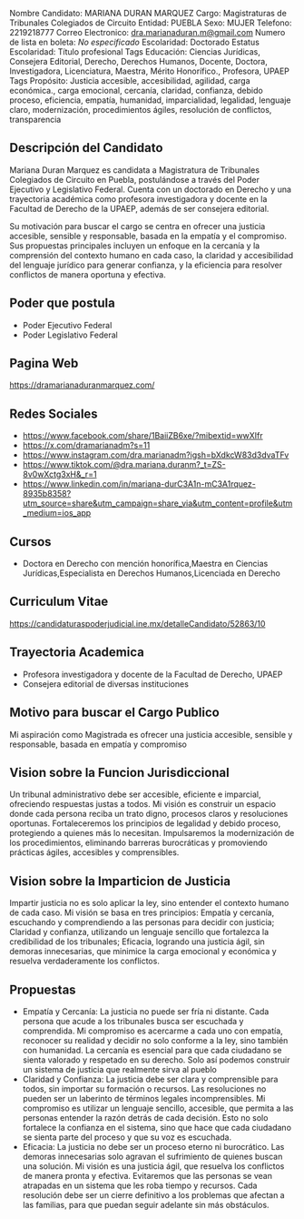 Nombre Candidato: MARIANA DURAN MARQUEZ
Cargo: Magistraturas de Tribunales Colegiados de Circuito
Entidad: PUEBLA
Sexo: MUJER
Telefono: 2219218777
Correo Electronico: dra.marianaduran.m@gmail.com
Numero de lista en boleta: *No especificado*
Escolaridad: Doctorado
Estatus Escolaridad: Título profesional
Tags Educación: Ciencias Jurídicas, Consejera Editorial, Derecho, Derechos Humanos, Docente, Doctora, Investigadora, Licenciatura, Maestra, Mérito Honorífico., Profesora, UPAEP
Tags Propósito: Justicia accesible, accesibilidad, agilidad, carga económica., carga emocional, cercanía, claridad, confianza, debido proceso, eficiencia, empatía, humanidad, imparcialidad, legalidad, lenguaje claro, modernización, procedimientos ágiles, resolución de conflictos, transparencia


## Descripción del Candidato 

Mariana Duran Marquez es candidata a Magistratura de Tribunales Colegiados de Circuito en Puebla, postulándose a través del Poder Ejecutivo y Legislativo Federal.  Cuenta con un doctorado en Derecho y una trayectoria académica como profesora investigadora y docente en la Facultad de Derecho de la UPAEP, además de ser consejera editorial.

Su motivación para buscar el cargo se centra en ofrecer una justicia accesible, sensible y responsable, basada en la empatía y el compromiso.  Sus propuestas principales incluyen un enfoque en la cercanía y la comprensión del contexto humano en cada caso, la claridad y accesibilidad del lenguaje jurídico para generar confianza, y la eficiencia para resolver conflictos de manera oportuna y efectiva.


## Poder que postula

- Poder Ejecutivo Federal
- Poder Legislativo Federal


## Pagina Web

https://dramarianaduranmarquez.com/


## Redes Sociales

- https://www.facebook.com/share/1BaiiZB6xe/?mibextid=wwXIfr
- https://x.com/dramarianadm?s=11
- https://www.instagram.com/dra.marianadm?igsh=bXdkcW83d3dvaTFv
- https://www.tiktok.com/@dra.mariana.duranm?_t=ZS-8v0wXctg3xH&_r=1
- https://www.linkedin.com/in/mariana-durC3A1n-mC3A1rquez-8935b8358?utm_source=share&utm_campaign=share_via&utm_content=profile&utm_medium=ios_app


## Cursos

- Doctora en Derecho con mención honorífica,Maestra en Ciencias Jurídicas,Especialista en Derechos Humanos,Licenciada en Derecho


## Curriculum Vitae

https://candidaturaspoderjudicial.ine.mx/detalleCandidato/52863/10


## Trayectoria Academica

- Profesora investigadora y docente de la Facultad de Derecho, UPAEP
- Consejera editorial de diversas instituciones


## Motivo para buscar el Cargo Publico

Mi aspiración como Magistrada es ofrecer una justicia accesible, sensible y responsable, basada en empatía y compromiso


## Vision sobre la Funcion Jurisdiccional

Un tribunal administrativo debe ser accesible, eficiente e imparcial, ofreciendo respuestas justas a todos. Mi visión es construir un espacio donde cada persona reciba un trato digno, procesos claros y resoluciones oportunas. Fortaleceremos los principios de legalidad y debido proceso, protegiendo a quienes más lo necesitan. Impulsaremos la modernización de los procedimientos, eliminando barreras burocráticas y promoviendo prácticas ágiles, accesibles y comprensibles.


## Vision sobre la Imparticion de Justicia

Impartir justicia no es solo aplicar la ley, sino entender el contexto humano de cada caso. Mi visión se basa en tres principios: Empatía y cercanía, escuchando y comprendiendo a las personas para decidir con justicia; Claridad y confianza, utilizando un lenguaje sencillo que fortalezca la credibilidad de los tribunales; Eficacia, logrando una justicia ágil, sin demoras innecesarias, que minimice la carga emocional y económica y resuelva verdaderamente los conflictos.


## Propuestas

- Empatía y Cercanía: La justicia no puede ser fría ni distante. Cada persona que acude a los tribunales busca ser escuchada y comprendida. Mi compromiso es acercarme a cada uno con empatía, reconocer su realidad y decidir no solo conforme a la ley, sino también con humanidad. La cercanía es esencial para que cada ciudadano se sienta valorado y respetado en su derecho. Solo así podemos construir un sistema de justicia que realmente sirva al pueblo
- Claridad y Confianza: La justicia debe ser clara y comprensible para todos, sin importar su formación o recursos. Las resoluciones no pueden ser un laberinto de términos legales incomprensibles. Mi compromiso es utilizar un lenguaje sencillo, accesible, que permita a las personas entender la razón detrás de cada decisión. Esto no solo fortalece la confianza en el sistema, sino que hace que cada ciudadano se sienta parte del proceso y que su voz es escuchada.
- Eficacia: La justicia no debe ser un proceso eterno ni burocrático. Las demoras innecesarias solo agravan el sufrimiento de quienes buscan una solución. Mi visión es una justicia ágil, que resuelva los conflictos de manera pronta y efectiva. Evitaremos que las personas se vean atrapadas en un sistema que les roba tiempo y recursos. Cada resolución debe ser un cierre definitivo a los problemas que afectan a las familias, para que puedan seguir adelante sin más obstáculos.

